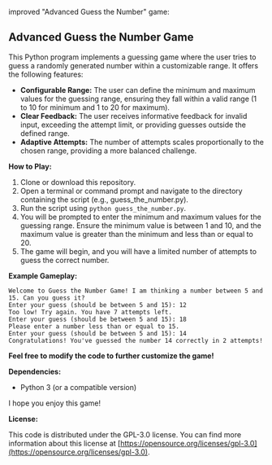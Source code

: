 improved "Advanced Guess the Number" game:

## Advanced Guess the Number Game

This Python program implements a guessing game where the user tries to guess a randomly generated number within a customizable range. It offers the following features:

* **Configurable Range:** The user can define the minimum and maximum values for the guessing range, ensuring they fall within a valid range (1 to 10 for minimum and 1 to 20 for maximum).
* **Clear Feedback:** The user receives informative feedback for invalid input, exceeding the attempt limit, or providing guesses outside the defined range. 
* **Adaptive Attempts:** The number of attempts scales proportionally to the chosen range, providing a more balanced challenge.

**How to Play:**

1. Clone or download this repository.
2. Open a terminal or command prompt and navigate to the directory containing the script (e.g., guess_the_number.py).
3. Run the script using `python guess_the_number.py`.
4. You will be prompted to enter the minimum and maximum values for the guessing range. Ensure the minimum value is between 1 and 10, and the maximum value is greater than the minimum and less than or equal to 20.
5. The game will begin, and you will have a limited number of attempts to guess the correct number.

**Example Gameplay:**

```
Welcome to Guess the Number Game! I am thinking a number between 5 and 15. Can you guess it?
Enter your guess (should be between 5 and 15): 12
Too low! Try again. You have 7 attempts left.
Enter your guess (should be between 5 and 15): 18
Please enter a number less than or equal to 15.
Enter your guess (should be between 5 and 15): 14
Congratulations! You've guessed the number 14 correctly in 2 attempts!
```

**Feel free to modify the code to further customize the game!**

**Dependencies:**

* Python 3 (or a compatible version)

I hope you enjoy this game!

**License:**

This code is distributed under the GPL-3.0 license. You can find more information about this license at [https://opensource.org/licenses/gpl-3.0](https://opensource.org/licenses/gpl-3.0).
